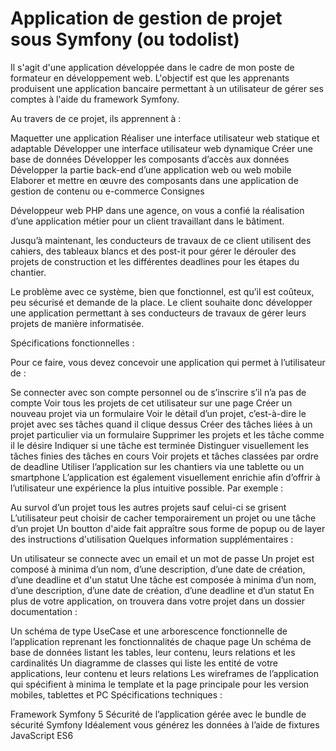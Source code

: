 # Application de gestion de projet sous Symfony (ou todolist)

Il s'agit d'une application développée dans le cadre de mon poste de formateur en développement web. L'objectif est que les apprenants produisent une application bancaire permettant à un utilisateur de gérer ses comptes à l'aide du framework Symfony.

Au travers de ce projet, ils apprennent à :

Maquetter une application
Réaliser une interface utilisateur web statique et adaptable
Développer une interface utilisateur web dynamique
Créer une base de données
Développer les composants d’accès aux données
Développer la partie back-end d’une application web ou web mobile
Elaborer et mettre en œuvre des composants dans une application de gestion de contenu ou e-commerce
Consignes

Développeur web PHP dans une agence, on vous a confié la réalisation d’une application métier pour un client travaillant dans le bâtiment.

Jusqu’à maintenant, les conducteurs de travaux de ce client utilisent des cahiers, des tableaux blancs et des post-it pour gérer le dérouler des projets de construction et les différentes deadlines pour les étapes du chantier.

Le problème avec ce système, bien que fonctionnel, est qu’il est coûteux, peu sécurisé et demande de la place. Le client souhaite donc développer une application permettant à ses conducteurs de travaux de gérer leurs projets de manière informatisée.

Spécifications fonctionnelles :

Pour ce faire, vous devez concevoir une application qui permet à l’utilisateur de :

Se connecter avec son compte personnel ou de s’inscrire s’il n’a pas de compte
Voir tous les projets de cet utilisateur sur une page
Créer un nouveau projet via un formulaire
Voir le détail d’un projet, c’est-à-dire le projet avec ses tâches quand il clique dessus
Créer des tâches liées à un projet particulier via un formulaire
Supprimer les projets et les tâche comme il le désire
Indiquer si une tâche est terminée
Distinguer visuellement les tâches finies des tâches en cours
Voir projets et tâches classées par ordre de deadline
Utiliser l’application sur les chantiers via une tablette ou un smartphone
L’application est également visuellement enrichie afin d’offrir à l’utilisateur une expérience la plus intuitive possible. Par exemple :

Au survol d’un projet tous les autres projets sauf celui-ci se grisent
L’utilisateur peut choisir de cacher temporairement un projet ou une tâche d’un projet
Un boutton d'aide fait appraître sous forme de popup ou de layer des instructions d'utilisation
Quelques information supplémentaires :

Un utilisateur se connecte avec un email et un mot de passe
Un projet est composé à minima d’un nom, d’une description, d’une date de création, d’une deadline et d'un statut
Une tâche est composée à minima d’un nom, d’une description, d’une date de création, d’une deadline et d’un statut
En plus de votre application, on trouvera dans votre projet dans un dossier documentation :

Un schéma de type UseCase et une arborescence fonctionnelle de l’application reprenant les fonctionnalités de chaque page
Un schéma de base de données listant les tables, leur contenu, leurs relations et les cardinalités
Un diagramme de classes qui liste les entité de votre applications, leur contenu et leurs relations
Les wireframes de l’application qui spécifient à minima le template et la page principale pour les version mobiles, tablettes et PC
Spécifications techniques :

Framework Symfony 5
Sécurité de l’application gérée avec le bundle de sécurité Symfony
Idéalement vous générez les données à l’aide de fixtures
JavaScript ES6
